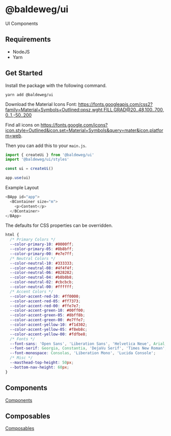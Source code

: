 # @baldeweg/ui

UI Components

## Requirements

- NodeJS
- Yarn

## Get Started

Install the package with the following command.

```shell
yarn add @baldeweg/ui
```

Download the Material Icons Font: <https://fonts.googleapis.com/css2?family=Material+Symbols+Outlined:opsz,wght,FILL,GRAD@20..48,100..700,0..1,-50..200>

Find all icons on <https://fonts.google.com/icons?icon.style=Outlined&icon.set=Material+Symbols&query=mater&icon.platform=web>.

Then you can add this to your `main.js`.

```js
import { createUi } from '@baldeweg/ui'
import '@baldeweg/ui/styles'

const ui = createUi()

app.use(ui)
```

Example Layout

```js
<BApp id="app">
  <BContainer size="m">
    <p>Content</p>
  </BContainer>
</BApp>
```

The defaults for CSS properties can be overridden.

```css
html {
  /* Primary Colors */
  --color-primary-10: #0000ff;
  --color-primary-05: #8b8bff;
  --color-primary-00: #e7e7ff;
  /* Neutral Colors */
  --color-neutral-10: #333333;
  --color-neutral-08: #4f4f4f;
  --color-neutral-06: #828282;
  --color-neutral-04: #b8b8b8;
  --color-neutral-02: #cbcbcb;
  --color-neutral-00: #ffffff;
  /* Accent Colors */
  --color-accent-red-10: #ff0000;
  --color-accent-red-05: #ff7373;
  --color-accent-red-00: #ffe7e7;
  --color-accent-green-10: #00ff00;
  --color-accent-green-05: #8bff8b;
  --color-accent-green-00: #e7ffe7;
  --color-accent-yellow-10: #f1d302;
  --color-accent-yellow-05: #f8eb8c;
  --color-accent-yellow-00: #fdfbe8;
  /* Fonts */
  --font-sans: 'Open Sans', 'Liberation Sans', 'Helvetica Neue', Arial;
  --font-serif: Georgia, Constantia, 'DejaVu Serif', 'Times New Roman';
  --font-monospace: Consolas, 'Liberation Mono', 'Lucida Console';
  /* Misc */
  --masthead-top-height: 50px;
  --bottom-nav-height: 60px;
}
```

## Components

[Components](https://github.com/abaldeweg/ui/blob/main/packages/%40baldeweg/ui/docu/components.md)

## Composables

[Composables](https://github.com/abaldeweg/ui/blob/main/packages/%40baldeweg/ui/docu/composables.md)

